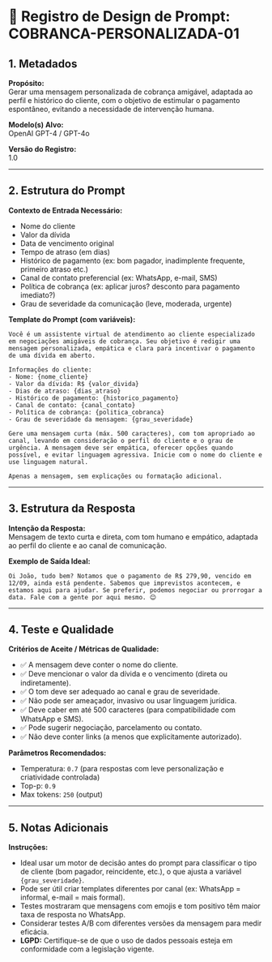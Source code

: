 # 📄 Registro de Design de Prompt: COBRANCA-PERSONALIZADA-01

## 1. Metadados
**Propósito:**  
Gerar uma mensagem personalizada de cobrança amigável, adaptada ao perfil e histórico do cliente, com o objetivo de estimular o pagamento espontâneo, evitando a necessidade de intervenção humana.

**Modelo(s) Alvo:**  
OpenAI GPT-4 / GPT-4o

**Versão do Registro:**  
1.0

---

## 2. Estrutura do Prompt

**Contexto de Entrada Necessário:**
- Nome do cliente
- Valor da dívida
- Data de vencimento original
- Tempo de atraso (em dias)
- Histórico de pagamento (ex: bom pagador, inadimplente frequente, primeiro atraso etc.)
- Canal de contato preferencial (ex: WhatsApp, e-mail, SMS)
- Política de cobrança (ex: aplicar juros? desconto para pagamento imediato?)
- Grau de severidade da comunicação (leve, moderada, urgente)

**Template do Prompt (com variáveis):**
```
Você é um assistente virtual de atendimento ao cliente especializado em negociações amigáveis de cobrança. Seu objetivo é redigir uma mensagem personalizada, empática e clara para incentivar o pagamento de uma dívida em aberto.

Informações do cliente:
- Nome: {nome_cliente}
- Valor da dívida: R$ {valor_divida}
- Dias de atraso: {dias_atraso}
- Histórico de pagamento: {historico_pagamento}
- Canal de contato: {canal_contato}
- Política de cobrança: {politica_cobranca}
- Grau de severidade da mensagem: {grau_severidade}

Gere uma mensagem curta (máx. 500 caracteres), com tom apropriado ao canal, levando em consideração o perfil do cliente e o grau de urgência. A mensagem deve ser empática, oferecer opções quando possível, e evitar linguagem agressiva. Inicie com o nome do cliente e use linguagem natural.

Apenas a mensagem, sem explicações ou formatação adicional.
```

---

## 3. Estrutura da Resposta

**Intenção da Resposta:**  
Mensagem de texto curta e direta, com tom humano e empático, adaptada ao perfil do cliente e ao canal de comunicação.

**Exemplo de Saída Ideal:**
```
Oi João, tudo bem? Notamos que o pagamento de R$ 279,90, vencido em 12/09, ainda está pendente. Sabemos que imprevistos acontecem, e estamos aqui para ajudar. Se preferir, podemos negociar ou prorrogar a data. Fale com a gente por aqui mesmo. 😊
```

---

## 4. Teste e Qualidade

**Critérios de Aceite / Métricas de Qualidade:**
- ✅ A mensagem deve conter o nome do cliente.
- ✅ Deve mencionar o valor da dívida e o vencimento (direta ou indiretamente).
- ✅ O tom deve ser adequado ao canal e grau de severidade.
- ✅ Não pode ser ameaçador, invasivo ou usar linguagem jurídica.
- ✅ Deve caber em até 500 caracteres (para compatibilidade com WhatsApp e SMS).
- ✅ Pode sugerir negociação, parcelamento ou contato.
- ✅ Não deve conter links (a menos que explicitamente autorizado).

**Parâmetros Recomendados:**
- Temperatura: `0.7` (para respostas com leve personalização e criatividade controlada)
- Top-p: `0.9`
- Max tokens: `250` (output)

---

## 5. Notas Adicionais

**Instruções:**
- Ideal usar um motor de decisão antes do prompt para classificar o tipo de cliente (bom pagador, reincidente, etc.), o que ajusta a variável `{grau_severidade}`.
- Pode ser útil criar templates diferentes por canal (ex: WhatsApp = informal, e-mail = mais formal).
- Testes mostraram que mensagens com emojis e tom positivo têm maior taxa de resposta no WhatsApp.
- Considerar testes A/B com diferentes versões da mensagem para medir eficácia.
- **LGPD:** Certifique-se de que o uso de dados pessoais esteja em conformidade com a legislação vigente.
